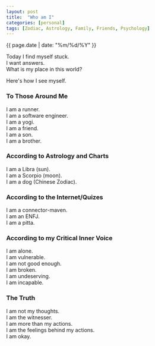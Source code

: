 ```yaml
---
layout: post
title:  "Who am I"
categories: [personal]
tags: [Zodiac, Astrology, Family, Friends, Psychology]
---
```

{{ page.date | date: "%m/%d/%Y" }}
 
Today I find myself stuck.  
I want answers.  
What is my place in this world?
 
Here's how I see myself.
 
### To Those Around Me
I am a runner.  
I am a software engineer.  
I am a yogi.  
I am a friend.  
I am a son.  
I am a brother.  
 
### According to Astrology and Charts
I am a Libra (sun).  
I am a Scorpio (moon).  
I am a dog (Chinese Zodiac).  
 
### According to the Internet/Quizes
I am a connector-maven.  
I am an ENFJ.  
I am a pitta.  
 
### According to my Critical Inner Voice
I am alone.  
I am vulnerable.  
I am not good enough.  
I am broken.  
I am undeserving.  
I am incapable.  
 
### The Truth
I am not my thoughts.  
I am the witnesser.  
I am more than my actions.  
I am the feelings behind my actions.  
I am okay.  
